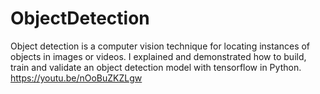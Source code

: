 # ObjectDetection
Object detection is a computer vision technique for locating instances of objects in images or videos. I explained and demonstrated how to build, train and validate an object detection model with tensorflow in Python.  https://youtu.be/nOoBuZKZLgw
